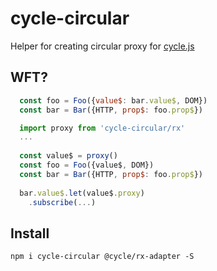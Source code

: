 # cycle-circular

Helper for creating circular proxy for [cycle.js](http://cycle.js.org)

## WFT?

```js
  const foo = Foo({value$: bar.value$, DOM})
  const bar = Bar({HTTP, prop$: foo.prop$})
```

```js
  import proxy from 'cycle-circular/rx'  
  ...
  
  const value$ = proxy()   
  const foo = Foo({value$, DOM})
  const bar = Bar({HTTP, prop$: foo.prop$})
  
  bar.value$.let(value$.proxy)
    .subscribe(...)    
```

## Install
```
npm i cycle-circular @cycle/rx-adapter -S
```